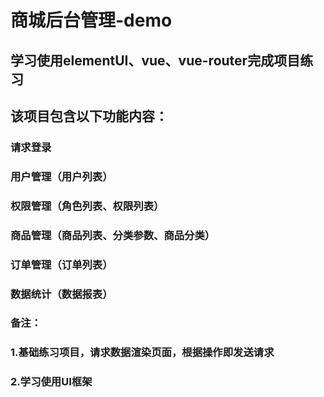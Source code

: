 # 商城后台管理-demo

## 学习使用elementUI、vue、vue-router完成项目练习

## 该项目包含以下功能内容：

### 请求登录
### 用户管理（用户列表）
### 权限管理（角色列表、权限列表）
### 商品管理（商品列表、分类参数、商品分类）
### 订单管理（订单列表）
### 数据统计（数据报表）

### 备注：
### 1.基础练习项目，请求数据渲染页面，根据操作即发送请求
### 2.学习使用UI框架


